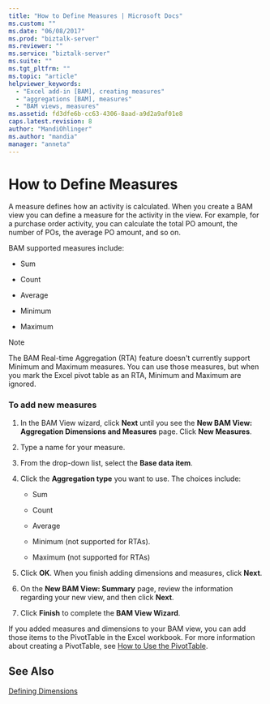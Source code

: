 ```yaml
---
title: "How to Define Measures | Microsoft Docs"
ms.custom: ""
ms.date: "06/08/2017"
ms.prod: "biztalk-server"
ms.reviewer: ""
ms.service: "biztalk-server"
ms.suite: ""
ms.tgt_pltfrm: ""
ms.topic: "article"
helpviewer_keywords: 
  - "Excel add-in [BAM], creating measures"
  - "aggregations [BAM], measures"
  - "BAM views, measures"
ms.assetid: fd3dfe6b-cc63-4306-8aad-a9d2a9af01e8
caps.latest.revision: 8
author: "MandiOhlinger"
ms.author: "mandia"
manager: "anneta"
---
```

# How to Define Measures
A measure defines how an activity is calculated. When you create a BAM view you can define a measure for the activity in the view. For example, for a purchase order activity, you can calculate the total PO amount, the number of POs, the average PO amount, and so on.  
  
 BAM supported measures include:  
  
-   Sum  
  
-   Count  
  
-   Average  
  
-   Minimum  
  
-   Maximum  
  
> [!NOTE]
>  The BAM Real-time Aggregation (RTA) feature doesn't currently support Minimum and Maximum measures. You can use those measures, but when you mark the Excel pivot table as an RTA, Minimum and Maximum are ignored.  
  
### To add new measures  
  
1.  In the BAM View wizard, click **Next** until you see the **New BAM View: Aggregation Dimensions and Measures** page. Click **New Measures**.  
  
2.  Type a name for your measure.  
  
3.  From the drop-down list, select the **Base data item**.  
  
4.  Click the **Aggregation type** you want to use. The choices include:  
  
    -   Sum  
  
    -   Count  
  
    -   Average  
  
    -   Minimum (not supported for RTAs).  
  
    -   Maximum (not supported for RTAs)  
  
5.  Click **OK**. When you finish adding dimensions and measures, click **Next**.  
  
6.  On the **New BAM View: Summary** page, review the information regarding your new view, and then click **Next**.  
  
7.  Click **Finish** to complete the **BAM View Wizard**.  
  
 If you added measures and dimensions to your BAM view, you can add those items to the PivotTable in the Excel workbook. For more information about creating a PivotTable, see [How to Use the PivotTable](../core/how-to-use-the-pivottable.md).  
  
## See Also  
 [Defining Dimensions](../core/defining-dimensions.md)